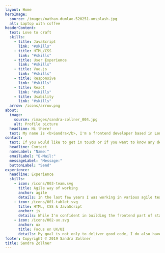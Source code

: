 ```yaml
---
layout: Home
heroImage:
  source: /images/nathan-dumlao-520251-unsplash.jpg
  alt: Laptop with coffee
headerContent:
  text: Love to craft
  skills:
    - title: JavaScript
      link: "#skills"
    - title: HTML/CSS
      link: "#skills"
    - title: User Experience
      link: "#skills"
    - title: Vue.js
      link: "#skills"
    - title: Responsive
      link: "#skills"
    - title: React
      link: "#skills"
    - title: Usability
      link: "#skills"
  arrow: /icons/arrow.png
about:
  image:
    source: /images/sandra-zollner_004.jpg
    alt: Profile picture
  headline: Hi there!
  text: My name is <b>Sandra</b>, I'm a frontend developer based in London, Dalston. I am developing customized websites and other digital products since 2014. I studied Media Informatics with focus on human-computer-interaction (HCI) in Munich. What I love about my work, is the process of creating new things together with other people and connecting technology with design and user experience! <br><br>Currently I’m working as a Frontend developer for <a href="https://www.askattest.com/" target="__blank"><b>Attest</b></a>, we're providing B2B SaaS for research and consumer insights.<br><br>In my free time I love to cook and eat good food, yoga and to spend time outdoors as much as possible.
contact:
  text: If you would like to get in touch or if you want to know any details about my recent work, feel free to drop me a message!
  headline: Contact
  nameLabel: "Name:"
  emailLabel: "E-Mail:"
  messageLabel: "Message:"
  buttonLabel: "Send"
experience:
  headline: Experience
  skills:
    - icon: /icons/003-team.svg
      title: Agile way of working
      anchor: agile
      details: In the last few years I was working in various agile team settings, mostly within the <b>Scrum</b> framework. As a scrum team member I take backlog groomings, plannings and retrospectives seriously. I enjoy to plan as well as to reflect sprints together with my team members. I like the short ways of <b>communication</b>, <b>freedom</b> in decisions and quick <b>outcome</b> of agile team work.
    - icon: /icons/001-tablet.svg
      title: HTML, CSS & JavaScript
      anchor: js
      details: While I'm confident in building the frontend part of state-of-the-art web applications, I'm always learning new things and technologies. Besides a deep knowledge of HTML, CSS and <b>JavaScript</b>, I'm familiar with frameworks like React, Angular or <b>Vue.js</b>. I have experience building complex and data-heavy web applications. In my most recent project we were building an online shop implemented with Zalando's Mosaic 9 stack.
    - icon: /icons/002-ux.svg
      anchor: ux
      title: Focus on UX/UI
      details: My goal is not only to deliver good code, I do also have a strong focus on <b>user interface</b> and <b>user experience</b> when developing products and features. I enjoy to collaborate closely with designers and user experience experts. I thrive to build websites, applications and features which are <b>truly valuable</b> to users and have a <b>positive impact</b> on the world.
footer: Copyright © 2019 Sandra Zollner
title: Sandra Zollner
---
```

